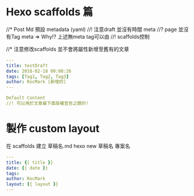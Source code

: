# Hexo scaffolds 篇

//* Post Md 預設 metadata (yaml)
//! 注意draft 並沒有時間 meta
//? page 並沒有Tag meta
=> Why!?
上述無meta tag可以由 //! scaffolds控制

//* 注意修改scaffolds 並不會將屬性新增至舊有的文章
```yaml
---
title: testDraft
date: 2018-02-18 00:08:26
tags: [Tag1, Tag2, Tag3]
author: RocMark [新增的]
---

Default Content 
//! 可以用於文章最下面版權宣告之類的!
```

# 製作 custom layout
在 scaffolds 建立 草稿名.md
hexo new 草稿名 專案名
```yaml
---
title: {{ title }}
date: {{ date }}
tags:
author: RocMark
layout: {{ layout }}
---
```